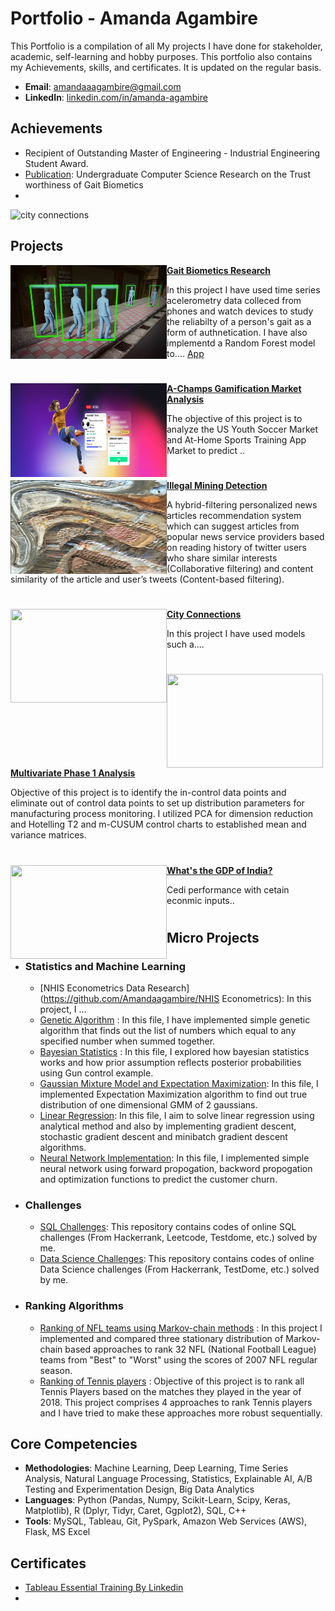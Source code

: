 # Portfolio - Amanda Agambire
This Portfolio is a compilation of all My projects I have done for stakeholder, academic, self-learning and hobby purposes. This portfolio also contains my Achievements, skills, and certificates. It is updated on the regular basis.

- **Email**: [amandaaagambire@gmail.com](amandaaagambire@gmail.com)
- **LinkedIn**: [linkedin.com/in/amanda-agambire](www.linkedin.com/in/amanda-agambire)

## Achievements
- Recipient of Outstanding Master of Engineering - Industrial Engineering Student Award.
- [Publication](https://studyinternational.com/news/bucknell-university-pioneering-undergraduate-research-and-interdisciplinary-learning/): Undergraduate Computer Science Research on the Trust worthiness of Gait Biometics
- 
![city connections](https://github.com/user-attachments/assets/8a893a0f-d144-4357-936d-7f7ea414f105)

## Projects

<img align="left" width="250" height="150" src="https://github.com/Amandaagambire/Project-Portfolio/blob/master/images/gait.jpg"> **[Gait Biometics Research](https://github.com/Amandaagambire/gaitguard)**

In this project I have used time series acelerometry data colleced from phones and watch devices  to study the reliabilty of a person's gait as a form of authnetication. I have also implementd a Random Forest model to.... [App](https://churn-prediction-app.herokuapp.com/)  

#

<img align="left" width="250" height="150" src="https://github.com/Amandaagambire/Project-Portfolio/blob/master/images/A-champs.jpg"> **[A-Champs Gamification Market  Analysis](https://github.com/Amandaagambire/A-Champs-Gamification )**

The objective of this project is to analyze the US Youth Soccer Market and At-Home Sports Training App Market to predict ..

#

<img align="left" width="250" height="150" src="https://github.com/Amandaagambire/Project-Portfolio/blob/master/images/galamsey.jpg"> **[Illegal Mining Detection](https://github.com/Amandaagambire/Illegal-Mining-Detection-Galamsey-Watch)**
 
A hybrid-filtering personalized news articles recommendation system which can suggest articles from popular news service providers based on reading history of twitter users who share similar interests (Collaborative filtering) and content similarity of the article and user’s tweets (Content-based filtering).

#

<img align="left" width="250" height="150" src="https://github.com/Amandaagambire/Project-Portfolio/blob/master/images/city connections.jpeg"> **[City Connections](https://github.com/Amandaagambire/cityconnections)**

In this project I have used models such a....

#


<img align="left" width="250" height="150" src="https://github.com/archd3sai/Portfolio/blob/master/Images/phase1.jpg"> **[Multivariate Phase 1 Analysis](https://github.com/archd3sai/Multivariate-Phase-1-Analysis)** 

Objective of this project is to identify the in-control data points and eliminate out of control data points to set up distribution parameters for manufacturing process monitoring. I utilized PCA for dimension reduction and Hotelling T2 and m-CUSUM control charts to established mean and variance matrices.

#

<img align="left" width="250" height="150" src="https://github.com/archd3sai/Portfolio/blob/master/Images/gdp.jpg"> **[What's the GDP of India?](https://github.com/archd3sai/Predicting-GDP-of-India)**

Cedi performance with cetain econmic inputs..

#



## Micro Projects
- ### Statistics and Machine Learning
    - [NHIS Econometrics Data Research](https://github.com/Amandaagambire/NHIS Econometrics): In this project, I ...
    - [Genetic Algorithm](https://github.com/archd3sai/Statistical-Methods/blob/master/genetic-algorithm.ipynb) : In this file, I have implemented simple genetic algorithm that finds out the list of numbers which equal to any specified number when summed together.
    - [Bayesian Statistics](https://github.com/archd3sai/Statistical-Methods/blob/master/Bayesian%20Statistics.ipynb) : In this file, I explored how bayesian statistics works and how prior assumption reflects posterior probabilities using Gun control example. 
    - [Gaussian Mixture Model and Expectation Maximization](https://github.com/archd3sai/Statistical-Methods/blob/master/GMM-EM.ipynb): In this file, I implemented Expectation Maximization algorithm to find out true distribution of one dimensional GMM of 2 gaussians.
    - [Linear Regression](https://github.com/archd3sai/Statistical-Methods/blob/master/Linear%20Regression.ipynb): In this file, I aim to solve linear regression using analytical method and also by implementing gradient descent, stochastic gradient descent and minibatch gradient descent algorithms. 
    - [Neural Network Implementation](https://github.com/archd3sai/Statistical-Methods/blob/master/NN%20Implementation.ipynb): In this file, I implemented simple neural network using forward propogation, backword propogation and optimization functions to predict the customer churn.
 
- ### Challenges
    - [SQL Challenges](https://github.com/archd3sai/SQL): This repository contains codes of online SQL challenges (From Hackerrank, Leetcode, Testdome, etc.) solved by me.
    - [Data Science Challenges](https://github.com/archd3sai/DS-Challenges): This repository contains codes of online Data Science challenges (From Hackerrank, TestDome, etc.) solved by me.
    
- ### Ranking Algorithms
    - [Ranking of NFL teams using Markov-chain methods](https://github.com/archd3sai/Ranking-of-NFL-Teams-using-Markov-method/blob/master/Ranking%20of%20NFL%20teams%20Report.pdf) : In this project I implemented and compared three stationary distribution of Markov-chain based approaches to rank 32 NFL (National Football League) teams from "Best" to "Worst" using the scores of 2007 NFL regular season.
    - [Ranking of Tennis players](https://github.com/archd3sai/Tennis-Players-Ranking/blob/master/TennisRanking.ipynb) : Objective of this project is to rank all Tennis Players based on the matches they played in the year of 2018. This project comprises 4 approaches to rank Tennis players and I have tried to make these approaches more robust sequentially.
 
## Core Competencies

- **Methodologies**: Machine Learning, Deep Learning, Time Series Analysis, Natural Language Processing, Statistics, Explainable AI, A/B Testing and Experimentation Design, Big Data Analytics
- **Languages**: Python (Pandas, Numpy, Scikit-Learn, Scipy, Keras, Matplotlib), R (Dplyr, Tidyr, Caret, Ggplot2), SQL, C++
- **Tools**: MySQL, Tableau, Git, PySpark, Amazon Web Services (AWS), Flask, MS Excel

## Certificates

- [Tableau Essential Training By Linkedin](https://github.com/archd3sai/Portfolio/blob/master/Certificates/CertificateOfCompletion_Tableau%20Essential%20Training%202020.1.pdf)
- 
